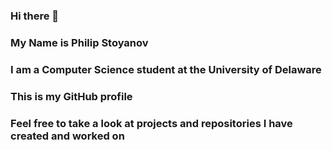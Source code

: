 ### Hi there 👋
### My Name is Philip Stoyanov
### I am a Computer Science student at the University of Delaware
### This is my GitHub profile
### Feel free to take a look at projects and repositories I have created and worked on

<!--
**pkstoy13/pkstoy13** is a ✨ _special_ ✨ repository because its `README.md` (this file) appears on your GitHub profile.

Here are some ideas to get you started:

- 🔭 I’m currently working on making a webpage
- 🌱 I’m currently learning Everything
- 👯 I’m looking to collaborate on Webpages & Other Projects
- 🤔 I’m looking for help with algorithms
- 💬 Ask me about anything
- 📫 How to reach me: insta
- 😄 Pronouns: he/him
- ⚡ Fun fact: I am bulgarian
-->
